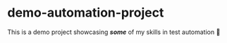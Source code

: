 # demo-automation-project
This is a demo project showcasing ***some*** of my skills in test automation 🤖
